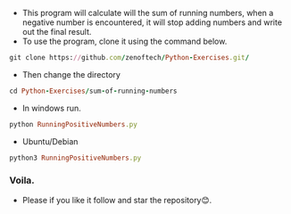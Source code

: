 
- This program will calculate will the sum of running numbers, when a negative number is encountered, it will stop adding numbers and write out the final result.
- To use the program, clone it using the command below.

```ruby
git clone https://github.com/zenoftech/Python-Exercises.git/
```
- Then change the directory 
```ruby 
cd Python-Exercises/sum-of-running-numbers
```
- In windows run.
```ruby
python RunningPositiveNumbers.py 
```
- Ubuntu/Debian
```ruby
python3 RunningPositiveNumbers.py 
```

### Voila. 

- Please if you like it follow and star the repository😊.

